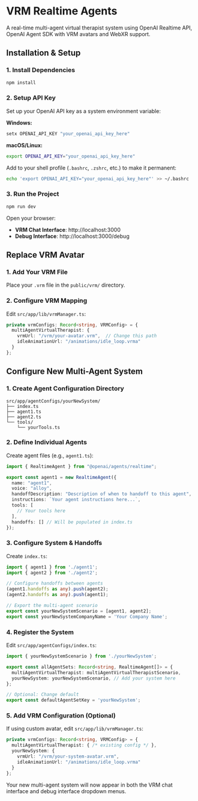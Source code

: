 # VRM Realtime Agents

A real-time multi-agent virtual therapist system using OpenAI Realtime API, OpenAI Agent SDK with VRM avatars and WebXR support.

## Installation & Setup

### 1. Install Dependencies
```bash
npm install
```

### 2. Setup API Key
Set up your OpenAI API key as a system environment variable:

**Windows:**
```cmd
setx OPENAI_API_KEY "your_openai_api_key_here"
```

**macOS/Linux:**
```bash
export OPENAI_API_KEY="your_openai_api_key_here"
```

Add to your shell profile (`.bashrc`, `.zshrc`, etc.) to make it permanent:
```bash
echo 'export OPENAI_API_KEY="your_openai_api_key_here"' >> ~/.bashrc
```

### 3. Run the Project
```bash
npm run dev
```

Open your browser:
- **VRM Chat Interface**: http://localhost:3000
- **Debug Interface**: http://localhost:3000/debug

## Replace VRM Avatar

### 1. Add Your VRM File
Place your `.vrm` file in the `public/vrm/` directory.

### 2. Configure VRM Mapping
Edit `src/app/lib/vrmManager.ts`:

```typescript
private vrmConfigs: Record<string, VRMConfig> = {
  multiAgentVirtualTherapist: {
    vrmUrl: "/vrm/your-avatar.vrm",  // Change this path
    idleAnimationUrl: "/animations/idle_loop.vrma"
  }
};
```

## Configure New Multi-Agent System

### 1. Create Agent Configuration Directory
```
src/app/agentConfigs/yourNewSystem/
├── index.ts
├── agent1.ts
├── agent2.ts
└── tools/
    └── yourTools.ts
```

### 2. Define Individual Agents
Create agent files (e.g., `agent1.ts`):

```typescript
import { RealtimeAgent } from "@openai/agents/realtime";

export const agent1 = new RealtimeAgent({
  name: "agent1",
  voice: "alloy",
  handoffDescription: "Description of when to handoff to this agent",
  instructions: `Your agent instructions here...`,
  tools: [
    // Your tools here
  ],
  handoffs: [] // Will be populated in index.ts
});
```

### 3. Configure System & Handoffs
Create `index.ts`:

```typescript
import { agent1 } from './agent1';
import { agent2 } from './agent2';

// Configure handoffs between agents
(agent1.handoffs as any).push(agent2);
(agent2.handoffs as any).push(agent1);

// Export the multi-agent scenario
export const yourNewSystemScenario = [agent1, agent2];
export const yourNewSystemCompanyName = 'Your Company Name';
```

### 4. Register the System
Edit `src/app/agentConfigs/index.ts`:

```typescript
import { yourNewSystemScenario } from './yourNewSystem';

export const allAgentSets: Record<string, RealtimeAgent[]> = {
  multiAgentVirtualTherapist: multiAgentVirtualTherapistScenario,
  yourNewSystem: yourNewSystemScenario, // Add your system here
};

// Optional: Change default
export const defaultAgentSetKey = 'yourNewSystem';
```

### 5. Add VRM Configuration (Optional)
If using custom avatar, edit `src/app/lib/vrmManager.ts`:

```typescript
private vrmConfigs: Record<string, VRMConfig> = {
  multiAgentVirtualTherapist: { /* existing config */ },
  yourNewSystem: {
    vrmUrl: "/vrm/your-system-avatar.vrm",
    idleAnimationUrl: "/animations/idle_loop.vrma"
  }
};
```

Your new multi-agent system will now appear in both the VRM chat interface and debug interface dropdown menus.
